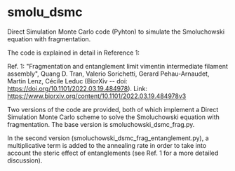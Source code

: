 # smolu_dsmc
Direct Simulation Monte Carlo code (Pyhton) to simulate the Smoluchowski equation with fragmentation.

The code is explained in detail in Reference 1:

Ref. 1: "Fragmentation and entanglement limit vimentin intermediate filament assembly", Quang D. Tran, Valerio Sorichetti, Gerard Pehau-Arnaudet, Martin Lenz, Cécile Leduc (BiorXiv -- doi: https://doi.org/10.1101/2022.03.19.484978). Link: https://www.biorxiv.org/content/10.1101/2022.03.19.484978v3

Two versions of the code are provided, both of which implement a Direct Simulation Monte Carlo scheme to solve the Smoluchowski equation with fragmentation. The base version is smoluchowski_dsmc_frag.py. 

In the second version (smoluchowski_dsmc_frag_entanglement.py), a multiplicative term is added to the annealing rate in order to take into account the steric effect of entanglements (see Ref. 1 for a more detailed discussion).
